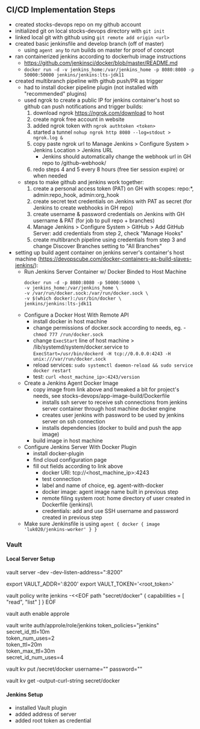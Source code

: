 ## CI/CD Implementation Steps
- created stocks-devops repo on my github account
- initialized git on local stocks-devops directory with `git init`
- linked local git with github using `git remote add origin <url>`
- created basic jenkinsfile and develop branch (off of master)
    - using `agent any` to run builds on master for proof of concept
- ran containerized jenkins according to dockerhub image instructions
    - https://github.com/jenkinsci/docker/blob/master/README.md
    - `docker run -d -v jenkins_home:/var/jenkins_home -p 8080:8080 -p 50000:50000 jenkins/jenkins:lts-jdk11`
- created multibranch pipeline with github push/PR as trigger
    - had to install docker pipeline plugin (not installed with "recommended" plugins)
    - used ngrok to create a public IP for jenkins container's host so github can push notifications and trigger builds:
        1. download ngrok https://ngrok.com/download to host
        2. create ngrok free account in website
        3. added ngrok token with `ngrok authtoken <token>`
        4. started a tunnel `nohup ngrok http 8080 --log=stdout > ngrok.log &`
        5. copy paste ngrok url to Manage Jenkins > Configure System > Jenkins Location > Jenkins URL
            - Jenkins should automatically change the webhook url in GH repo to <ngrok url>/github-webhook/
        6. redo steps 4 and 5 every 8 hours (free tier session expire) or when needed
    - steps to make github and jenkins work together:
        1. create a personal access token (PAT) on GH with scopes: repo:*, admin:repo_hook, admin:org_hook
        2. create secret text credentials on Jenkins with PAT as secret (for Jenkins to create webhooks in GH repo)
        3. create username & password credentials on Jenkins with GH username & PAT (for job to pull repo + branches)
        4. Manage Jenkins > Configure System > GitHub > Add GitHub Server: add credentials from step 2, check "Manage Hooks"
        5. create multibranch pipeline using credentials from step 3 and change Discover Branches setting to "All Branches"
- setting up build agent container on jenkins server's container's host machine (https://devopscube.com/docker-containers-as-build-slaves-jenkins/):
    - Run Jenkins Server Container w/ Docker Binded to Host Machine
        ```
        docker run -d -p 8080:8080 -p 50000:50000 \
        -v jenkins_home:/var/jenkins_home \
        -v /var/run/docker.sock:/var/run/docker.sock \
        -v $(which docker):/usr/bin/docker \
        jenkins/jenkins:lts-jdk11
        ```
    - Configure a Docker Host With Remote API
        - install docker in host machine
        - change permissions of docker.sock according to needs, eg. - `chmod 777 /run/docker.sock`
        - change `ExecStart` line of host machine > /lib/systemd/system/docker.service to `ExecStart=/usr/bin/dockerd -H tcp://0.0.0.0:4243 -H unix:///var/run/docker.sock`
        - reload services: `sudo systemctl daemon-reload && sudo service docker restart`
        - test: `curl <host_machine_ip>:4243/version`
    - Create a Jenkins Agent Docker Image
        - copy image from link above and tweaked a bit for project's needs, see stocks-devops/app-image-build/Dockerfile
            - installs ssh server to receive ssh connections from jenkins server container through host machine docker engine
            - creates user jenkins with password to be used by jenkins server on ssh connection
            - installs dependencies (docker to build and push the app image)
        - build image in host machine
    - Configure Jenkins Server With Docker Plugin
        - install docker-plugin
        - find cloud configuration page
        - fill out fields according to link above
            - docker URI: tcp://<host_machine_ip>:4243
            - test connection
            - label and name of choice, eg. agent-with-docker
            - docker image: agent image name built in previous step
            - remote filing system root: home directory of user created in Dockerfile (jenkins)\
            - credentials: add and use SSH username and password created in previous step
    - Make sure Jenkinsfile is using `agent { docker { image 'luk020/jenkins-worker' } }`

### Vault

#### Local Server Setup

vault server -dev -dev-listen-address="<ip>:8200"

export VAULT_ADDR='<ip>:8200'
export VAULT_TOKEN='<root_token>'

vault policy write jenkins -<<EOF
path "secret/docker" {
  capabilities = [ "read", "list" ]
}
EOF

vault auth enable approle

vault write auth/approle/role/jenkins token_policies="jenkins" \
    secret_id_ttl=10m \
    token_num_uses=2 \
    token_ttl=20m \
    token_max_ttl=30m \
    secret_id_num_uses=4

vault kv put /secret/docker username="<username>" password="<password>"

vault kv get -output-curl-string secret/docker

#### Jenkins Setup

- installed Vault plugin
- added address of server
- added root token as credential